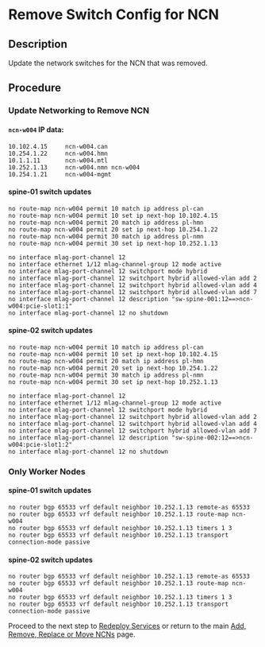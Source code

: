 # Remove Switch Config for NCN

## Description

Update the network switches for the NCN that was removed.

## Procedure

### Update Networking to Remove NCN
#### `ncn-w004` IP data:
```
10.102.4.15     ncn-w004.can
10.254.1.22     ncn-w004.hmn
10.1.1.11       ncn-w004.mtl
10.252.1.13     ncn-w004.nmn ncn-w004
10.254.1.21     ncn-w004-mgmt
```
#### spine-01 switch updates
```
no route-map ncn-w004 permit 10 match ip address pl-can
no route-map ncn-w004 permit 10 set ip next-hop 10.102.4.15 
no route-map ncn-w004 permit 20 match ip address pl-hmn
no route-map ncn-w004 permit 20 set ip next-hop 10.254.1.22  
no route-map ncn-w004 permit 30 match ip address pl-nmn
no route-map ncn-w004 permit 30 set ip next-hop 10.252.1.13 

no interface mlag-port-channel 12
no interface ethernet 1/12 mlag-channel-group 12 mode active
no interface mlag-port-channel 12 switchport mode hybrid
no interface mlag-port-channel 12 switchport hybrid allowed-vlan add 2
no interface mlag-port-channel 12 switchport hybrid allowed-vlan add 4
no interface mlag-port-channel 12 switchport hybrid allowed-vlan add 7
no interface mlag-port-channel 12 description "sw-spine-001:12==>ncn-w004:pcie-slot1:1"
no interface mlag-port-channel 12 no shutdown
```

#### spine-02 switch updates
```
no route-map ncn-w004 permit 10 match ip address pl-can
no route-map ncn-w004 permit 10 set ip next-hop 10.102.4.15 
no route-map ncn-w004 permit 20 match ip address pl-hmn
no route-map ncn-w004 permit 20 set ip next-hop 10.254.1.22  
no route-map ncn-w004 permit 30 match ip address pl-nmn
no route-map ncn-w004 permit 30 set ip next-hop 10.252.1.13 

no interface mlag-port-channel 12
no interface ethernet 1/12 mlag-channel-group 12 mode active
no interface mlag-port-channel 12 switchport mode hybrid
no interface mlag-port-channel 12 switchport hybrid allowed-vlan add 2
no interface mlag-port-channel 12 switchport hybrid allowed-vlan add 4
no interface mlag-port-channel 12 switchport hybrid allowed-vlan add 7
no interface mlag-port-channel 12 description "sw-spine-002:12==>ncn-w004:pcie-slot1:2"
no interface mlag-port-channel 12 no shutdown
```
### Only Worker Nodes
#### spine-01 switch updates
```
no router bgp 65533 vrf default neighbor 10.252.1.13 remote-as 65533
no router bgp 65533 vrf default neighbor 10.252.1.13 route-map ncn-w004
no router bgp 65533 vrf default neighbor 10.252.1.13 timers 1 3
no router bgp 65533 vrf default neighbor 10.252.1.13 transport connection-mode passive
```
#### spine-02 switch updates
```
no router bgp 65533 vrf default neighbor 10.252.1.13 remote-as 65533
no router bgp 65533 vrf default neighbor 10.252.1.13 route-map ncn-w004
no router bgp 65533 vrf default neighbor 10.252.1.13 timers 1 3
no router bgp 65533 vrf default neighbor 10.252.1.13 transport connection-mode passive
```

Proceed to the next step to [Redeploy Services](Redeploy_Services.md) or return to the main [Add, Remove, Replace or Move NCNs](Add_Remove_Replace_NCNs.md) page.
